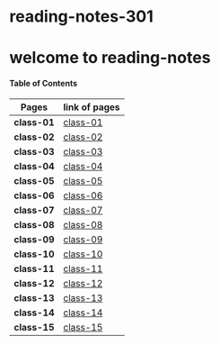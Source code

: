 # reading-notes-301
# welcome to reading-notes


#### Table of Contents


Pages | link of pages
------------ | -------------
**class-01** | [class-01](https://abdallahalkhatatbeh.github.io/reading-notes-301/class-01.md)
**class-02** | [class-02](https://abdallahalkhatatbeh.github.io/reading-notes-301/class-02.md)
**class-03** | [class-03](https://abdallahalkhatatbeh.github.io/reading-notes-301/class-03.md)
**class-04** | [class-04]()
**class-05** | [class-05]()
**class-06** | [class-06]()
**class-07** | [class-07]()
**class-08** | [class-08]()
**class-09** | [class-09]()
**class-10** | [class-10]()
**class-11** | [class-11]()
**class-12** | [class-12]()
**class-13** | [class-13]()
**class-14** | [class-14]()
**class-15** | [class-15]()
